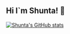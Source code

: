 ## Hi I`m Shunta! 👋
[![Shunta's GitHub stats](https://github-readme-stats.vercel.app/api?username=Shunta-Hatady)](https://github.com/anuraghazra/github-readme-stats)





<!--
**Shunta-Hatady/Shunta-Hatady** is a ✨ _special_ ✨ repository because its `README.md` (this file) appears on your GitHub profile.

Here are some ideas to get you started:

- 🔭 I’m currently working on ...
- 🌱 I’m currently learning ...
- 👯 I’m looking to collaborate on ...
- 🤔 I’m looking for help with ...
- 💬 Ask me about ...
- 📫 How to reach me: ...
- 😄 Pronouns: ...
- ⚡ Fun fact: ...
-->
